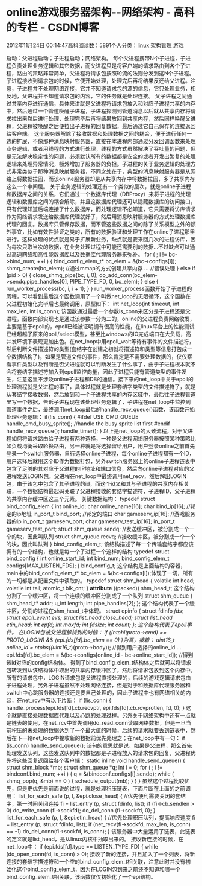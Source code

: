 
# online游戏服务器架构--网络架构 - 高科的专栏 - CSDN博客

2012年11月24日 00:14:47[高科](https://me.csdn.net/pbymw8iwm)阅读数：5891个人分类：[linux																](https://blog.csdn.net/pbymw8iwm/article/category/863753)[架构管理																](https://blog.csdn.net/pbymw8iwm/article/category/1219853)[游戏																](https://blog.csdn.net/pbymw8iwm/article/category/1252249)[
							](https://blog.csdn.net/pbymw8iwm/article/category/1219853)
[
																								](https://blog.csdn.net/pbymw8iwm/article/category/863753)


启动：父进程启动；子进程启动；网络架构。
每个父进程携带N个子进程，子进程负责处理业务逻辑和其它数据，而父进程只是将客户端的请求路由到各个子进程，路由的策略非常简单，父进程将请求包按照轮流的法则分发到这N个子进程。
子进程接收到请求包的时候，它便开始处理，处理完后再将结果反还给父进程。注意，子进程并不处理网络连接，它并不知道请求包的源的信息，它只处理业务，相反地，父进程并不知道请求包的内容，它的任务就是处理连接。
父子进程之间通过共享内存进行通信，具体来讲就是父进程将请求包放入和对应子进程共享的内存中，然后通过一个管道唤醒子进程，子进程探测到管道消息以后就从共享内存将请求拉出来然后进行处理，处理完毕后再将结果放回到共享内存，然后同样唤醒父进程，父进程被唤醒之后便拉出子进程的回复数据，最后通过它自己保存的连接返回给客户端。
这个服务器解除了接收数据和处理数据之间的耦合，便于进行任何一边的扩展，不像那种消息映射服务器，直接在本进程内部通过分发回调函数来处理业务逻辑，或者用线程的方式进行处理，线程的方式虽然解决了吞吐量的问题，但是无法解决稳定性的问题，必须默认所有的数据都是安全的或者开发出繁复的处理逻辑来处理异常情况，额外增加了服务器的负担。子进程的关于业务逻辑的处理方式非常类似于那种消息映射服务器，不同之处在于，典型的消息映射服务器是从网络上将数据拉回，而该online服务器却是从共享内存中将数据拉回，多了共享内存这么一个中间层。
关于业务逻辑的处理还有一个类似的层次，就是online子进程和数据库之间的关系，它们通过一个数据库代理（DBProxy）来将子进程的处理逻辑和数据库之间的耦合解除，并且这数据库代理还可以隐藏数据库的访问接口，只有代理知道后端连接了什么数据库，而处理逻辑不必知道，它只需要将访库请求作为网络请求发送给数据库代理就好了，然后用消息映射服务器的方式处理数据库代理的回复。数据库只管保存数据，而不管这些数据之间的除了关系模型之外的额外事宜，比如有效性验证之类的，所有的数据验证和处理工作在online子进程那里进行。这样处理的优点就是易于扩展新业务，缺点就是要来回几次的进程访库，因为每次只取当次的数据，在业务处理过程中可能还需要别的数据…不过缺点可以通过高速网络和高性能数据库以及数据库代理服务器来弥补。
for ( ; i != bc->bind_num; ++i ) {
bind_config_elem_t* bc_elem = &(bc->configs[i]);
shmq_create(bc_elem); //通过mmap的方式创建共享内存
… //错误处理
} else if (pid > 0) {
close_shmq_pipe(bc, i, 0);
do_add_conn(bc_elem->sendq.pipe_handles[0], PIPE_TYPE_FD, 0, bc_elem);
} else {
run_worker_process(bc, i, i + 1);
}
}
run_worker_process函数开始了子进程的历程，可以看到最后这个函数调用了一个叫做net_loop的无限循环，这个函数在父进程初始化完毕后也最终调用，原型如下：
int net_loop(int timeout, int max_len, int is_conn);
该函数通过最后一个参数is_conn来区分是子进程还是父进程，函数内部实现也是通过该参数一分为二的，online的父进程负责网络收发，主要是基于epoll的，epoll已经被证明拥有很高的性能，在linux平台上的性能测试已经超越了原来的poll/select模型，甚至比windows的IO完成端口在大负载，高并发环境下表现更加出色。在net_loop中用epoll_wait等待有事件的文件描述符，然后判断文件描述符的类型(套结字在创建之初就将描述符和类型等信息打包成一个数据结构了)，如果是管道文件的事件，那么肯定是不需要处理数据的，仅仅察看事件类型以及判断是否父进程就可以判断发生了什么事了，由于子进程根本就不会将套结字描述符加入到epoll监控向量，因此子进程只能有管道类型的事件发生，注意这里不涉及online子进程和DB的通信。接下来的net_loop中关于epoll的处理流程就是父进程的事了，具体过程就是处理套结字类型的文件描述符了，就是从套结字接收数据，然后放到和一个子进程共享的内存区域中，最后往子进程管道里写一个数据，告诉子进程现在该处理业务逻辑了，子进程在net_loop中监控到管道事件之后，最终调用net_loop最后的handle_recv_queue()函数，该函数开始处理业务逻辑：
if(!is_conn) {
\#ifdef USE_CMD_QUEUE
handle_cmd_busy_sprite(); //handle the busy sprite list first
\#endif
handle_recv_queue();
handle_timer();
}
以上是net_loop的大致流程，对于父进程如何将请求路由给子进程有两种选择，一种是父进程网络服务器按照某种策略比如负载均衡采取轮换路由，另一种就是将选择留给用户，用户登录online之前首先登录一个switch服务器，自行选择online子进程，每个online子进程都有一个ID，用户选择后就用这个ID作为数据打包，另外switch服务器上的online子进程链表中包含了足够的其对应于父进程的IP地址和端口信息，然后向online子进程对应的父进程发送LOGIN包，父进程在net_loop中最终调用net_recv，然后解出LOGIN包，由于该包中包含了其子进程的id，而这个id又和其与子进程的共享内存相关联，一个数据结构最起码关联了父进程接收的套结字描述符，子进程ID，父子进程的共享内存缓冲区这三个元素。
关键数据结构：
typedef struct bind_config_elem {
int online_id;
char online_name[16];
char bind_ip[16]; //邦定的ip地址
in_port_t bind_port; //邦定的端口
char gameserv_ip[16]; //游戏服务器的ip
in_port_t gameserv_port;
char gameserv_test_ip[16];
in_port_t gameserv_test_port;
struct shm_queue sendq; //发送缓冲区，被分割成一个一个的块，因此叫队列
struct shm_queue recvq; //接收缓冲区，被分割成一个一个的块，因此叫队列
} bind_config_elem_t;
该结构描述了每一个传输套结字都应该拥有的一个结构，也就是每一个子进程一个这样的结构
typedef struct bind_config {
int online_start_id;
int bind_num;
bind_config_elem_t configs[MAX_LISTEN_FDS];
} bind_config_t;
这个结构是上面结构的容器，main中的bind_config_elem_t* bc_elem = &(bc->configs[i]);体现了一切，所有的一切都是从配置文件中读取的。
typedef struct shm_head {
volatile int head;
volatile int tail;
atomic_t blk_cnt;
} __attribute__ ((packed)) shm_head_t;
这个结构分割了一个缓冲区，将一个连续的缓冲区分割成了一个队列
struct shm_queue {
shm_head_t* addr;
u_int length;
int pipe_handles[2];
};
这个结构代表了一个缓冲区，分割的过程在shm_head_t中体现。
struct epinfo {
struct fdinfo *fds;
struct epoll_event *evs;
struct list_head close_head;
struct list_head etin_head;
int epfd;
int maxfd;
int fdsize;
int count;
};
这个结构代表了epoll事件。
在LOGIN包被父进程解析到的时候：
if ((ntohl(proto->cmd) == PROTO_LOGIN) && (epi.fds[fd].bc_elem == 0) )为真，接着：
uint16_t online_id = ntohs(*(uint16_t*)(proto->body)); //得到用户选择的online_id
…
epi.fds[fd].bc_elem = &(bc->configs[online_id - bc->online_start_id]); //得到该id对应的config结构体。
得到了bind_config_elem_t结构体之后就可以将请求包转发到从该结构体中取出的共享内存缓冲区了，然后将请求包放到这个内存中。所有的请求包中，LOGIN请求包是父进程直接处理的，后续的游戏逻辑请求包由子进程处理，另外子进程虽然不处理网络连接，但是对于和数据库代理服务器和switch中心跳服务器的连接还是要自己处理的，因此子进程中也有网络相关的内容，在net_rcv中有以下片断：
if (!is_conn) {
handle_process(epi.fds[fd].cb.recvptr, epi.fds[fd].cb.rcvprotlen, fd, 0);
}
这个就是直接处理数据库代理以及心跳的处理过程。另外关于网络架构中还有一点就是链表的使用，在net_rcv中首先调用do_read_conn读取网络数据，但是一旦当前积压的未处理的数据达到了一个最大值的时候，后续的请求就要丢到链表中，然后在下一轮net_loop中接收新的数据前优先处理之；在net_loop中有一句：
if (is_conn) handle_send_queue();
该句的意思就是说，如果是父进程，那么首先处理发送队列，这些发送队列中的数据都是子进程放入的请求包的回复，父进程优先将这些回复返回给各个客户端：
static inline void handle_send_queue()
{
struct shm_block *mb;
struct shm_queue *q;
int i = 0;
for ( ; i != bindconf.bind_num; ++i ) {
q = &(bindconf.configs[i].sendq);
while ( shmq_pop(q, &mb) == 0 ) {
schedule_output(mb);
}
}
}
虽然这个过程比较优先，但是更优先是前面说的过程，就是处理积压链表，下面片断在上面的之前调用：
list_for_each_safe (p, l, &epi.close_head) { //优先便利需要关闭的套结字，第一时间关闭连接
fi = list_entry (p, struct fdinfo, list);
if (fi->cb.sendlen > 0)
do_write_conn (fi->sockfd);
do_del_conn (fi->sockfd, 0);
}
list_for_each_safe (p, l, &epi.etin_head) { //优先处理积压队列，提高响应速度
fi = list_entry (p, struct fdinfo, list);
if (net_recv(fi->sockfd, max_len, is_conn) == -1)
do_del_conn(fi->sockfd, is_conn);
}
该服务器中大量运用了链表，此链表的定义就是list_head，是从linux内核中抽取出来的。
接收新连接的时候，在net_loop中：
if (epi.fds[fd].type == LISTEN_TYPE_FD) {
while (do_open_conn(fd, is_conn) > 0);
接收了新的连接，并且加入了一个列表，将新连接的套结字描述符和一个空的bind_config_elem_t相关联，注意此时并没有初始化这个bind_config_elem_t，因为在LOGIN包到来之前还不知道和哪一个bind_config_elem_t相关联，该函数仅仅初始化了一个epi结构。


